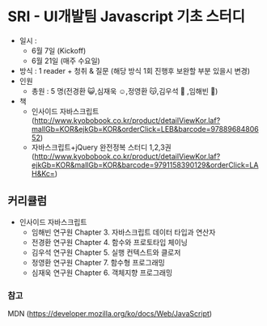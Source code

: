 # SRI - UI개발팀 Javascript 기초 스터디 

- 일시 :
    - 6월 7일 (Kickoff)
    - 6월 21일 (매주 수요일)
- 방식 : 1 reader + 청취 & 질문 (해당 방식 1회 진행후 보완할 부분 있을시 변경)
- 인원
    - 총원 : 5 명(전경환 :smiley_cat:,심재욱 :relaxed:,정영환 :kissing_cat:,김우석 :pig2: ,임해빈 :sunflower:)
- 책
    - 인사이드 자바스크립트 (http://www.kyobobook.co.kr/product/detailViewKor.laf?mallGb=KOR&ejkGb=KOR&orderClick=LEB&barcode=9788968480652)
    - 자바스크립트+jQuery 완전정복 스터디 1,2,3권(http://www.kyobobook.co.kr/product/detailViewKor.laf?ejkGb=KOR&mallGb=KOR&barcode=9791158390129&orderClick=LAH&Kc=)     
## 커리큘럼
- 인사이드 자바스크립트
    - 임해빈 연구원  Chapter 3. 자바스크립트 데이터 타입과 연산자
    - 전경환 연구원  Chapter 4. 함수와 프로토타입 체이닝
    - 김우석 연구원  Chapter 5. 실행 컨텍스트와 클로저
    - 정영환 연구원  Chapter 7. 함수형 프로그래밍
    - 심재욱 연구원  Chapter 6. 객체지향 프로그래밍
    


### 참고
MDN (https://developer.mozilla.org/ko/docs/Web/JavaScript)